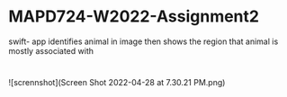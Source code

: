 # MAPD724-W2022-Assignment2
swift- app identifies animal in image then shows the region that animal is mostly associated with
#
![scrennshot](Screen Shot 2022-04-28 at 7.30.21 PM.png)
